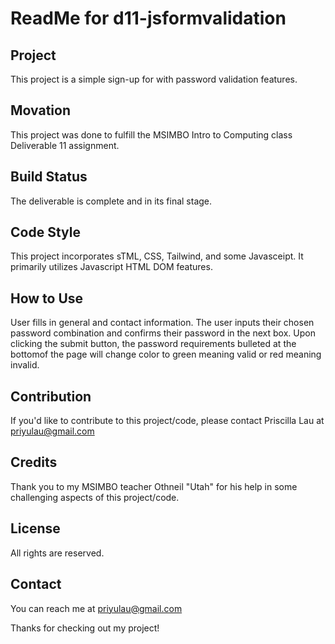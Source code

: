 # ReadMe for d11-jsformvalidation

## Project
This project is a simple sign-up for with password validation features.

## Movation
This project was done to fulfill the MSIMBO Intro to Computing class
Deliverable 11 assignment.

## Build Status
The deliverable is complete and in its final stage.

## Code Style
This project incorporates sTML, CSS, Tailwind, and some Javasceipt. It 
primarily utilizes Javascript HTML DOM features.

## How to Use
User fills in general and contact information. The user inputs their chosen
password combination and confirms their password in the next box. Upon clicking the
submit button, the password requirements bulleted at the bottomof the page will 
change color to green meaning valid or red meaning invalid.

## Contribution
If you'd like to contribute to this project/code, please contact Priscilla Lau at 
priyulau@gmail.com

## Credits
Thank you to my MSIMBO teacher Othneil "Utah" for his help in some challenging aspects
of this project/code.

## License
All rights are reserved.

## Contact
You can reach me at priyulau@gmail.com

Thanks for checking out my project!
